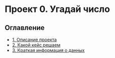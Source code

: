 # Проект 0. Угадай число


## Оглавление

* [1. Описание проекта](https://github.com/renatsaf/sf_ds/tree/main/project_0/README.md#Описание-проекта)
* [2. Какой кейс решаем](https://github.com/renatsaf/sf_ds/tree/main/project_0/README.md#Какой-кейс-решаем)
* [3. Краткая информация о данных](https://github.com/renatsaf/sf_ds/tree/main/project_0/README.md#Краткая-информация-о-данных)
